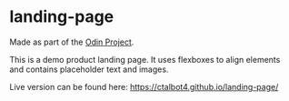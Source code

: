 # landing-page

Made as part of the [Odin Project](www.theodinproject.com). 

This is a demo product landing page. It uses flexboxes to align elements and contains placeholder text and images.

Live version can be found here: https://ctalbot4.github.io/landing-page/
